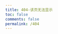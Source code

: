 ```yaml
---
title: 404-该页无法显示
toc: false
comments: false
permalink: /404
---
```

<script type="text/javascript" src="//www.qq.com/404/search_children.js" charset="utf-8" homePageUrl="/" homePageName="回到我的主页"></script>
